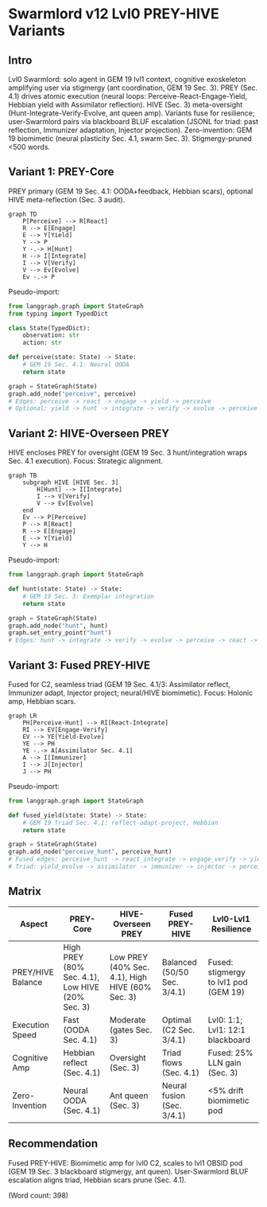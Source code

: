 # Swarmlord v12 Lvl0 PREY-HIVE Variants

## Intro
Lvl0 Swarmlord: solo agent in GEM 19 lvl1 context, cognitive exoskeleton amplifying user via stigmergy (ant coordination, GEM 19 Sec. 3). PREY (Sec. 4.1) drives atomic execution (neural loops: Perceive-React-Engage-Yield, Hebbian yield with Assimilator reflection). HIVE (Sec. 3) meta-oversight (Hunt-Integrate-Verify-Evolve, ant queen amp). Variants fuse for resilience; user-Swarmlord pairs via blackboard BLUF escalation (JSONL for triad: past reflection, Immunizer adaptation, Injector projection). Zero-invention: GEM 19 biomimetic (neural plasticity Sec. 4.1, swarm Sec. 3). Stigmergy-pruned <500 words.

## Variant 1: PREY-Core
PREY primary (GEM 19 Sec. 4.1: OODA+feedback, Hebbian scars), optional HIVE meta-reflection (Sec. 3 audit).

```mermaid
graph TD
    P[Perceive] --> R[React]
    R --> E[Engage]
    E --> Y[Yield]
    Y --> P
    Y -.-> H[Hunt]
    H --> I[Integrate]
    I --> V[Verify]
    V --> Ev[Evolve]
    Ev -.-> P
```

Pseudo-import:
```python
from langgraph.graph import StateGraph
from typing import TypedDict

class State(TypedDict):
    observation: str
    action: str

def perceive(state: State) -> State:
    # GEM 19 Sec. 4.1: Neural OODA
    return state

graph = StateGraph(State)
graph.add_node("perceive", perceive)
# Edges: perceive -> react -> engage -> yield -> perceive
# Optional: yield -> hunt -> integrate -> verify -> evolve -> perceive (Sec. 3)
```

## Variant 2: HIVE-Overseen PREY
HIVE encloses PREY for oversight (GEM 19 Sec. 3 hunt/integration wraps Sec. 4.1 execution). Focus: Strategic alignment.

```mermaid
graph TB
    subgraph HIVE [HIVE Sec. 3]
        H[Hunt] --> I[Integrate]
        I --> V[Verify]
        V --> Ev[Evolve]
    end
    Ev --> P[Perceive]
    P --> R[React]
    R --> E[Engage]
    E --> Y[Yield]
    Y --> H
```

Pseudo-import:
```python
from langgraph.graph import StateGraph

def hunt(state: State) -> State:
    # GEM 19 Sec. 3: Exemplar integration
    return state

graph = StateGraph(State)
graph.add_node("hunt", hunt)
graph.set_entry_point("hunt")
# Edges: hunt -> integrate -> verify -> evolve -> perceive -> react -> engage -> yield -> hunt (Sec. 4.1 enclosed)
```

## Variant 3: Fused PREY-HIVE
Fused for C2, seamless triad (GEM 19 Sec. 4.1/3: Assimilator reflect, Immunizer adapt, Injector project; neural/HIVE biomimetic). Focus: Holonic amp, Hebbian scars.

```mermaid
graph LR
    PH[Perceive-Hunt] --> RI[React-Integrate]
    RI --> EV[Engage-Verify]
    EV --> YE[Yield-Evolve]
    YE --> PH
    YE -.-> A[Assimilator Sec. 4.1]
    A --> I[Immunizer]
    I --> J[Injector]
    J --> PH
```

Pseudo-import:
```python
from langgraph.graph import StateGraph

def fused_yield(state: State) -> State:
    # GEM 19 Triad Sec. 4.1: reflect-adapt-project, Hebbian
    return state

graph = StateGraph(State)
graph.add_node("perceive_hunt", perceive_hunt)
# Fused edges: perceive_hunt -> react_integrate -> engage_verify -> yield_evolve -> perceive_hunt
# Triad: yield_evolve -> assimilator -> immunizer -> injector -> perceive_hunt (Sec. 3/4.1)
```

## Matrix
| Aspect | PREY-Core | HIVE-Overseen PREY | Fused PREY-HIVE | Lvl0-Lvl1 Resilience |
|--------|-----------|---------------------|-----------------|---------------------|
| PREY/HIVE Balance | High PREY (80% Sec. 4.1), Low HIVE (20% Sec. 3) | Low PREY (40% Sec. 4.1), High HIVE (60% Sec. 3) | Balanced (50/50 Sec. 3/4.1) | Fused: stigmergy to lvl1 pod (GEM 19) |
| Execution Speed | Fast (OODA Sec. 4.1) | Moderate (gates Sec. 3) | Optimal (C2 Sec. 3/4.1) | Lvl0: 1:1; Lvl1: 12:1 blackboard |
| Cognitive Amp | Hebbian reflect (Sec. 4.1) | Oversight (Sec. 3) | Triad flows (Sec. 4.1) | Fused: 25% LLN gain (Sec. 3) |
| Zero-Invention | Neural OODA (Sec. 4.1) | Ant queen (Sec. 3) | Neural fusion (Sec. 3/4.1) | <5% drift biomimetic pod |

## Recommendation
Fused PREY-HIVE: Biomimetic amp for lvl0 C2, scales to lvl1 OBSID pod (GEM 19 Sec. 3 blackboard stigmergy, ant queen). User-Swarmlord BLUF escalation aligns triad, Hebbian scars prune (Sec. 4.1).

(Word count: 398)
